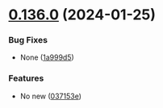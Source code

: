 # [0.136.0](https://github.com/YT-Advanced/testintes/compare/v0.135.1...v0.136.0) (2024-01-25)


### Bug Fixes

* None ([1a999d5](https://github.com/YT-Advanced/testintes/commit/1a999d562a6291072f0b083788785571a8727974))


### Features

* No new ([037153e](https://github.com/YT-Advanced/testintes/commit/037153ec39eaae6a2310b3f76f1adfc790274e8a))
